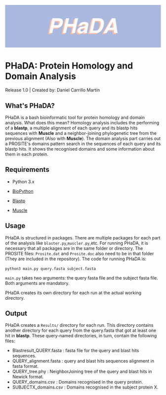 ![logo](/picturename.jpg)

# PHaDA: Protein Homology and Domain Analysis

Release 1.0 | Created by: Daniel Carrillo Martín

## What's PHaDA?

PHaDA is a bash bioinformatic tool for protein homology and domain analysis. What does this mean? Homology analysis includes the performing of a **blastp**, a multiple alignment of each query and its blastp hits sequences with **Muscle** and a neighbor-joining phylogenetic tree from the previous alignment (Also with **Muscle**). The domain analysis part carries out a PROSITE's domains pattern search in the sequences of each query and its blastp hits. It shows the recognised domains and some information about them in each protein. 

## Requirements

- Python 3.x

- [BioPython](https://biopython.org/)

- [Blastp](https://blast.ncbi.nlm.nih.gov/Blast.cgi?PAGE_TYPE=BlastDocs&DOC_TYPE=Download)

- [Muscle](https://www.drive5.com/muscle/)

## Usage 

PHaDA is structured in packages. There are multiple packages for each part of the analysis like `blaster.py`,`muscler.py`,etc. For running PHaDA, it is necessary that all packages are in the same folder or directory. The PROSITE files: `Prosite.dat` and `Prosite.doc` also need to be in that folder (They are included in the repository). The code for running PHaDA is:

`python3 main.py query.fasta subject.fasta`

`main.py` takes two arguments: the query fasta file and the subject fasta file. Both arguments are mandatory.

PHaDA creates its own directory for each run at the actual working directory. 

## Output

PHaDA creates a `Results/` directory for each run. This directory contains another directory for each query from the query.fasta that got at least one hit in **blastp**. These query-named directories, in turn, contain the following files:

- Blastresult_QUERY.fasta : fasta file for the query and blast hits sequences.
- QUERY_alignment.fasta : query and blast hits sequences alignment in fasta format.
- QUERY_tree.phy : NeighborJoining tree of the query and blast hits in Newick format.
- QUERY_domains.csv : Domains recognised in the query protein.
- SUBJECTX_domains.csv : Domains recognised in the subject protein X.
